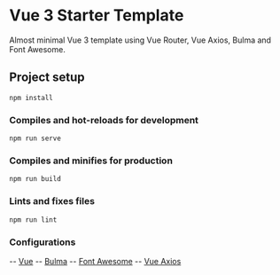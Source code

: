 # Vue 3 Starter Template
Almost minimal Vue 3 template using Vue Router, Vue Axios, Bulma and Font Awesome.

## Project setup
```
npm install
```

### Compiles and hot-reloads for development
```
npm run serve
```

### Compiles and minifies for production
```
npm run build
```

### Lints and fixes files
```
npm run lint
```

### Configurations
-- [Vue](https://cli.vuejs.org/config/)
-- [Bulma](https://bulma.io/documentation/customize/)
-- [Font Awesome](https://github.com/FortAwesome/vue-fontawesome)
-- [Vue Axios](https://github.com/imcvampire/vue-axios#readme)
